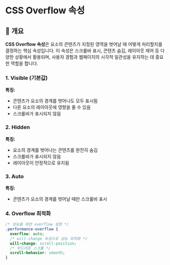 # CSS Overflow 속성

## 📖 개요

**CSS Overflow 속성**은 요소의 콘텐츠가 지정된 영역을 벗어날 때 어떻게 처리할지를 결정하는 핵심 속성입니다. 이 속성은 스크롤바 표시, 콘텐츠 숨김, 레이아웃 제어 등 다양한 상황에서 활용되며, 사용자 경험과 웹페이지의 시각적 일관성을 유지하는 데 중요한 역할을 합니다.

### 1. **Visible (기본값)**

**특징:**

- 콘텐츠가 요소의 경계를 벗어나도 모두 표시됨
- 다른 요소의 레이아웃에 영향을 줄 수 있음
- 스크롤바가 표시되지 않음

### 2. **Hidden**

**특징:**

- 요소의 경계를 벗어나는 콘텐츠를 완전히 숨김
- 스크롤바가 표시되지 않음
- 레이아웃이 안정적으로 유지됨

### 3. **Auto**

**특징:**

- 콘텐츠가 요소의 경계를 벗어날 때만 스크롤바 표시

### 4. **Overflow 최적화**

```css
/* 성능을 위한 overflow 설정 */
.performance-overflow {
  overflow: auto;
  /* will-change 속성으로 성능 최적화 */
  will-change: scroll-position;
  /* 부드러운 스크롤 */
  scroll-behavior: smooth;
}
```
